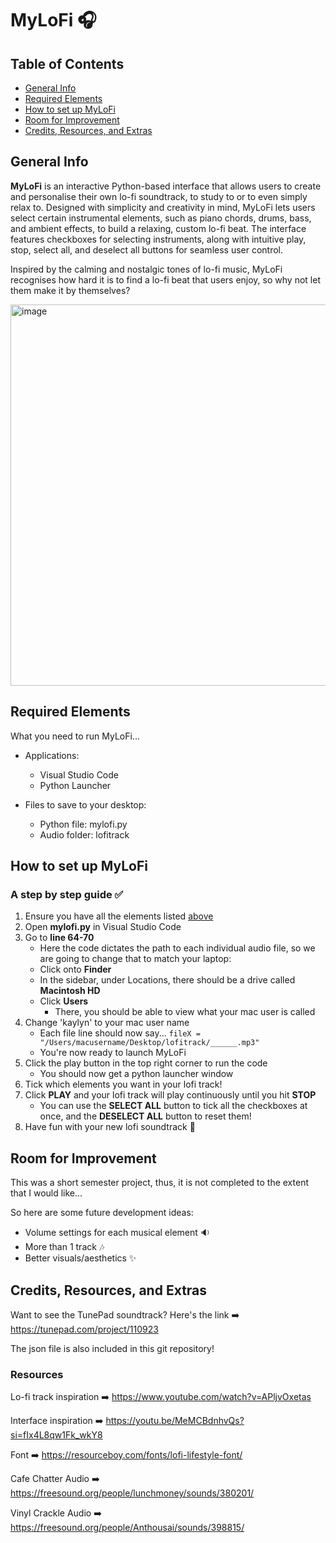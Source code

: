 # MyLoFi :headphones:

## Table of Contents
* [General Info](#general-info)
* [Required Elements](#required-elements)
* [How to set up MyLoFi](#how-to-set-up-mylofi)
* [Room for Improvement](#room-for-improvement)
* [Credits, Resources, and Extras](#credits-resources-and-extras)

## General Info
**MyLoFi** is an interactive Python-based interface that allows users to create and personalise their own lo-fi soundtrack, to study to or to even simply relax to. Designed with simplicity and creativity in mind, MyLoFi lets users select certain instrumental elements, such as piano chords, drums, bass, and ambient effects, to build a relaxing, custom lo-fi beat. The interface features checkboxes for selecting instruments, along with intuitive play, stop, select all, and deselect all buttons for seamless user control. 

Inspired by the calming and nostalgic tones of lo-fi music, MyLoFi recognises how hard it is to find a lo-fi beat that users enjoy, so why not let them make it by themselves?

<img width="517" height="610" alt="image" src="https://github.com/user-attachments/assets/58ba1920-7572-45ad-a896-9aac9b228ca6" />

## Required Elements

What you need to run MyLoFi...
* Applications:
  * Visual Studio Code
  * Python Launcher

* Files to save to your desktop:
  * Python file: mylofi.py
  * Audio folder: lofitrack

## How to set up MyLoFi
### A step by step guide :white_check_mark:

1. Ensure you have all the elements listed [above](#required-elements) 
2. Open **mylofi.py** in Visual Studio Code
3. Go to **line 64-70**
   * Here the code dictates the path to each individual audio file, so we are going to change that to match your laptop:
    * Click onto **Finder**
    * In the sidebar, under Locations, there should be a drive called **Macintosh HD**
    * Click **Users**
      * There, you should be able to view what your mac user is called
4. Change 'kaylyn' to your mac user name
   * Each file line should now say... `fileX = "/Users/macusername/Desktop/lofitrack/______.mp3"`
   *  You're now ready to launch MyLoFi
6. Click the play button in the top right corner to run the code
   * You should now get a python launcher window
7. Tick which elements you want in your lofi track!
8. Click **PLAY** and your lofi track will play continuously until you hit **STOP**
   * You can use the **SELECT ALL** button to tick all the checkboxes at once, and the **DESELECT ALL** button to reset them!
9. Have fun with your new lofi soundtrack :tada:

## Room for Improvement
This was a short semester project, thus, it is not completed to the extent that I would like...

So here are some future development ideas:
* Volume settings for each musical element :sound:
* More than 1 track :notes:
* Better visuals/aesthetics :sparkles:

## Credits, Resources, and Extras
Want to see the TunePad soundtrack? Here's the link :arrow_right: https://tunepad.com/project/110923

The json file is also included in this git repository!

### Resources
Lo-fi track inspiration :arrow_right: https://www.youtube.com/watch?v=APljvOxetas 

Interface inspiration :arrow_right: https://youtu.be/MeMCBdnhvQs?si=fIx4L8qw1Fk_wkY8 

Font :arrow_right: https://resourceboy.com/fonts/lofi-lifestyle-font/ 

Cafe Chatter Audio :arrow_right: https://freesound.org/people/lunchmoney/sounds/380201/

Vinyl Crackle Audio :arrow_right: https://freesound.org/people/Anthousai/sounds/398815/
